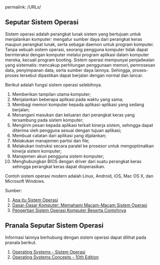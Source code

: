 permalink: /URLs/

## Seputar Sistem Operasi

Sistem operasi adalah perangkat lunak sistem yang bertujuan untuk menjalankan komputer:  mengatur sumber daya dari perangkat keras maupun perangkat lunak, serta sebagai daemon untuk program komputer. Tanpa sebuah sistem operasi, seorang pengguna komputer tidak dapat berinteraksi dengan komputer melalui program aplikasi dalam komputer mereka, kecuali program booting. 
Sistem operasi mempunyai penjadwalan yang sistematis: mencakup perhitungan penggunaan memori, pemrosesan data, penyimpanan data, serta sumber daya lainnya. Sehingga, proses-proses tersebut dipastikan dapat berjalan dengan normal dan lancar.

Berikut adalah fungsi sistem operasi selebihnya.
1. Memberikan tampilan utama komputer;
2. Menjalankan beberapa aplikasi pada waktu yang sama;
3. Membagi memori komputer kepada aplikasi-aplikasi yang sedang berjalan;
4. Menangani masukan dan keluaran dari perangkat keras yang tersambung pada sistem komputer;
5. Mengirim pesan kepada aplikasi terkait kinerja sistem, sehingga dapat diterima oleh pengguna sesuai dengan tujuan aplikasi;
6. Membuat catatan dari aplikasi yang dijalankan; 
7. Melakukan manajemen partisi dan file;
8. Melakukan instruksi secara paralel ke prosesor untuk mengoptimalkan kinerja sistem komputer;
9. Manajemen akun pengguna sistem komputer;
10. Menghubungkan BIOS dengan driver dari suatu perangkat keras sehingga perangkat keras dapat dioperasikan.

Contoh sistem operasi modern adalah Linux, Android, iOS, Mac OS X, dan Microsoft Windows. 

Sumber:
1. [Apa itu Sistem Operasi](https://medium.com/@DalihRusmana/apa-itu-sistem-operasi-5f212846271)
2. [Dasar-Dasar Komputer: Memahami Macam-Macam Sistem Operasi](https://edu.gcfglobal.org/en/tr_id-computer-basics/memahami-macammacam-sistem-operasi/1/)
3. [Pengertian Sistem Operasi Komputer Beserta Contohnya](https://www.advernesia.com/blog/komputer/pengertian-sistem-operasi-komputer-beserta-contohnya/)

## Pranala Seputar Sistem Operasi
Informasi lainnya berhubung dengan sistem operasi dapat dilihat pada pranala berikut.
1. [Operating Systems - Sistem Operasi](https://os.vlsm.org/)
2. [Operating Systems Concepts - 10th Edition](https://www.os-book.com/OS10/index.html)
